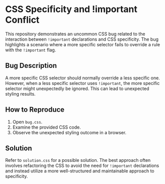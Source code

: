 # CSS Specificity and !important Conflict

This repository demonstrates an uncommon CSS bug related to the interaction between `!important` declarations and CSS specificity.  The bug highlights a scenario where a more specific selector fails to override a rule with the `!important` flag.

## Bug Description

A more specific CSS selector should normally override a less specific one. However, when a less specific selector uses `!important`, the more specific selector might unexpectedly be ignored. This can lead to unexpected styling results.

## How to Reproduce

1. Open `bug.css`.
2. Examine the provided CSS code.
3. Observe the unexpected styling outcome in a browser.

## Solution

Refer to `solution.css` for a possible solution. The best approach often involves refactoring the CSS to avoid the need for `!important` declarations and instead utilize a more well-structured and maintainable approach to specificity.